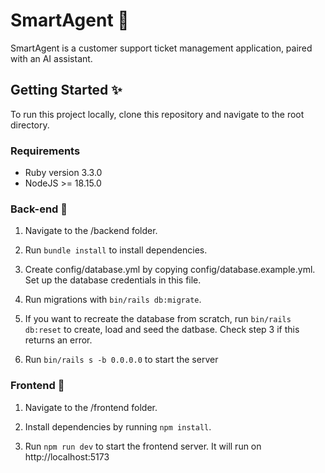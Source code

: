 # SmartAgent 💬
SmartAgent is a customer support ticket management application, paired with an AI assistant.

<!-- ## Goals 🏆 -->

<!-- ## Features ✅ -->


## Getting Started ✨
To run this project locally, clone this repository and navigate to the root directory.

### Requirements
- Ruby version 3.3.0
- NodeJS >= 18.15.0

### Back-end 🚅
1. Navigate to the /backend folder.

2. Run ```bundle install``` to install dependencies.

3. Create config/database.yml by copying config/database.example.yml. Set up the database credentials in this file.

4. Run migrations with ```bin/rails db:migrate```.

4. If you want to recreate the database from scratch, run ```bin/rails db:reset``` to create, load and seed the datbase. Check step 3 if this returns an error.

5. Run ```bin/rails s -b 0.0.0.0``` to start the server

### Frontend 🚀
1. Navigate to the /frontend folder.

2. Install dependencies by running ```npm install```.

3. Run ```npm run dev``` to start the frontend server. It will run on http://localhost:5173


<!-- <details>
  <summary>Backend Dependencies 🪄</summary>

  ### Ruby Version
  - **ruby** (3.3.0): Ruby programming language version used in the backend.

  ### Ruby Gems
  - **rails** (~> 7.1.3, >= 7.1.3.2): Ruby on Rails framework for building web applications.
  - **pg** (~> 1.1): PostgreSQL adapter for Active Record, used as the database.
  - **puma** (>= 5.0): Web server used for serving the Rails application.
  - **jbuilder**: Gem for building JSON APIs in Rails.
  - **email_reply_parser**: Gem for parsing email replies in Rails applications.
  - **bcrypt** (~> 3.1.7): Ruby gem for password hashing and authentication.
  - **devise** (~> 4.9, >= 4.9.3): Flexible authentication solution for Rails applications.
  - **tzinfo-data**: Gem providing timezone data for Rails applications.
  - **bootsnap**: Gem for reducing boot times through caching.
  - **rubocop**: Ruby code style checker and formatter.
  - **ruby-lsp**: Ruby Language Server Protocol implementation.
  - **rack-cors**: Gem for handling Cross-Origin Resource Sharing (CORS) in Rack-based applications.

  <details>
    <summary>📌 Backend Development and Test Dependencies</summary>
    
    - **debug**: Gem for debugging Rails applications (platforms: MRI, Windows).
    - **faker**: Gem for generating fake data for testing.
    - **rspec-rails**: Testing framework for Rails applications.
  </details>
</details>

<details>
  <summary>Frontend Dependencies 🪄</summary>

  - **@react-oauth/google** (^0.12.1): Used for Google OAuth authentication in React applications.
  - **axios** (^1.6.8): A promise-based HTTP client for making API requests.
  - **dompurify** (^3.0.11): Helps prevent XSS (Cross-Site Scripting) attacks by sanitizing HTML content.
  - **formik** (^2.4.5): Formik is used for building forms in React and handling form state.
  - **localforage** (^1.10.0): Provides a simple localStorage-like API for storing data asynchronously.
  - **match-sorter** (^6.3.4): Utility for sorting and filtering arrays based on user input.
  - **react** (^18.2.0) and **react-dom** (^18.2.0): Core React libraries for building user interfaces.
  - **react-icons** (^5.0.1): Library containing a collection of popular icons for React applications.
  - **react-quill** (^2.0.0): Rich text editor component for React applications.
  - **react-router-dom** (^6.22.3): React bindings for the React Router library, used for routing in React applications.
  - **sort-by** (^1.2.0): Utility function for sorting arrays of objects by specific keys.
  - **yup** (^1.4.0): A JavaScript schema builder for validation, used with Formik for form validation.

  <details>
    <summary>📌 Frontend Development and Test Dependencies</summary>

    #### TypeScript Types
    - **@types/react** (^18.2.66): TypeScript types for React.
    - **@types/react-dom** (^18.2.22): TypeScript types for ReactDOM.

    #### Vite and React Plugins
    - **@vitejs/plugin-react** (^4.2.1): Vite plugin for React support.

    #### CSS and Styling
    - **autoprefixer** (^10.4.19): PostCSS plugin to parse CSS and add vendor prefixes.
    - **daisyui** (^4.8.0): Tailwind CSS components and utilities.
    - **postcss** (^8.4.38): Tool for transforming CSS with JavaScript plugins.
    - **tailwindcss** (^3.4.1): Utility-first CSS framework for styling.

    #### Linting and Code Quality
    - **eslint** (^8.57.0): JavaScript and TypeScript linter.
    - **eslint-plugin-react** (^7.34.1): ESLint plugin for React.
    - **eslint-plugin-react-hooks** (^4.6.0): ESLint plugin for React hooks.
    - **eslint-plugin-react-refresh** (^0.4.6): ESLint plugin for React Refresh.

    #### Build Tools
    - **vite** (^5.2.0): Build tool for modern web development with fast build times.
  </details>
</details> -->